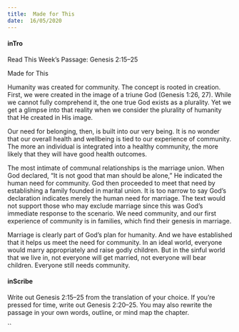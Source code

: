 ```yaml
---
title:  Made for This
date:  16/05/2020
---
```


#### inTro

Read This Week’s Passage: Genesis 2:15–25

Made for This

Humanity was created for community. The concept is rooted in creation. First, we were created in the image of a triune God (Genesis 1:26, 27). While we cannot fully comprehend it, the one true God exists as a plurality. Yet we get a glimpse into that reality when we consider the plurality of humanity that He created in His image.

Our need for belonging, then, is built into our very being. It is no wonder that our overall health and wellbeing is tied to our experience of community. The more an individual is integrated into a healthy community, the more likely that they will have good health outcomes.

The most intimate of communal relationships is the marriage union. When God declared, “It is not good that man should be alone,” He indicated the human need for community. God then proceeded to meet that need by establishing a family founded in marital union. It is too narrow to say God’s declaration indicates merely the human need for marriage. The text would not support those who may exclude marriage since this was God’s immediate response to the scenario. We need community, and our first experience of community is in families, which find their genesis in marriage.

Marriage is clearly part of God’s plan for humanity. And we have established that it helps us meet the need for community. In an ideal world, everyone would marry appropriately and raise godly children. But in the sinful world that we live in, not everyone will get married, not everyone will bear children. Everyone still needs community.

#### inScribe

Write out Genesis 2:15–25 from the translation of your choice. If you’re pressed for time, write out Genesis 2:20–25. You may also rewrite the passage in your own words, outline, or mind map the chapter.

``